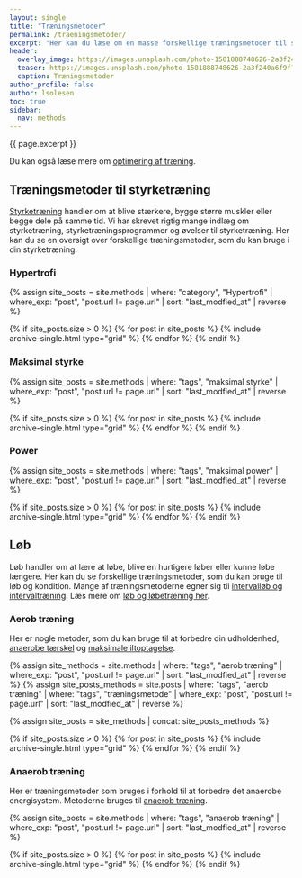 ```yaml
---
layout: single
title: "Træningsmetoder"
permalink: /traeningsmetoder/
excerpt: "Her kan du læse om en masse forskellige træningsmetoder til styrketræning, løb og konditionstræning."
header:
  overlay_image: https://images.unsplash.com/photo-1581888748626-2a3f240a6f9f?ixlib=rb-1.2.1&ixid=MnwxMjA3fDB8MHxwaG90by1wYWdlfHx8fGVufDB8fHx8&auto=format&fit=crop&w=1900&q=5
  teaser: https://images.unsplash.com/photo-1581888748626-2a3f240a6f9f?ixlib=rb-1.2.1&ixid=MnwxMjA3fDB8MHxwaG90by1wYWdlfHx8fGVufDB8fHx8&auto=format&fit=crop&w=400&q=5
  caption: Træningsmetoder
author_profile: false
author: lsolesen
toc: true
sidebar:
  nav: methods
---
```


{{ page.excerpt }}

Du kan også læse mere om [optimering af træning](/optimer-traening/).

## Træningsmetoder til styrketræning

[Styrketræning](/styrketraening/) handler om at blive stærkere, bygge større muskler eller begge dele på samme tid. Vi har skrevet rigtig mange indlæg om styrketræning, styrketræningsprogrammer og øvelser til styrketræning. Her kan du se en oversigt over forskellige træningsmetoder, som du kan bruge i din styrketræning.

### Hypertrofi

{% assign site_posts = site.methods | where: "category", "Hypertrofi" | where_exp: "post", "post.url != page.url" | sort: "last_modfied_at" | reverse %}

<div class="feature__wrapper">

{% if site_posts.size > 0 %}
  {% for post in site_posts %}
    {% include archive-single.html type="grid" %}
  {% endfor %}
{% endif %}

</div>

### Maksimal styrke

{% assign site_posts = site.methods | where: "tags", "maksimal styrke" | where_exp: "post", "post.url != page.url" | sort: "last_modfied_at" | reverse %}

<div class="feature__wrapper">

{% if site_posts.size > 0 %}
  {% for post in site_posts %}
    {% include archive-single.html type="grid" %}
  {% endfor %}
{% endif %}

</div>

### Power

{% assign site_posts = site.methods | where: "tags", "maksimal power" | where_exp: "post", "post.url != page.url" | sort: "last_modfied_at" | reverse %}

<div class="feature__wrapper">

{% if site_posts.size > 0 %}
  {% for post in site_posts %}
    {% include archive-single.html type="grid" %}
  {% endfor %}
{% endif %}

</div>

## Løb

Løb handler om at lære at løbe, blive en hurtigere løber eller kunne løbe længere. Her kan du se forskellige træningsmetoder, som du kan bruge til løb og kondition. Mange af træningsmetoderne egner sig til [intervalløb og intervaltræning](/intervallob-intervaltraening/). Læs mere om [løb og løbetræning her](/loebesiden/).

### Aerob træning

Her er nogle metoder, som du kan bruge til at forbedre din udholdenhed, [anaerobe tærskel](/anaerobe-taerskel/) og [maksimale iltoptagelse](/maksimale-iltoptagelse-vo2max/).

{% assign site_methods = site.methods | where: "tags", "aerob træning" | where_exp: "post", "post.url != page.url" | sort: "last_modfied_at" | reverse %}
{% assign site_posts_methods = site.posts | where: "tags", "aerob træning" | where: "tags", "træningsmetode" | where_exp: "post", "post.url != page.url" | sort: "last_modfied_at" | reverse %}

{% assign site_posts = site_methods | concat: site_posts_methods %}

<div class="feature__wrapper">

{% if site_posts.size > 0 %}
  {% for post in site_posts %}
    {% include archive-single.html type="grid" %}
  {% endfor %}
{% endif %}

</div>

### Anaerob træning

Her er træningsmetoder som bruges i forhold til at forbedre det anaerobe energisystem. Metoderne bruges til [anaerob træning](/anaerob-traening/).

{% assign site_posts = site.methods | where: "tags", "anaerob træning" | where_exp: "post", "post.url != page.url" | sort: "last_modfied_at" | reverse %}

<div class="feature__wrapper">

{% if site_posts.size > 0 %}
  {% for post in site_posts %}
    {% include archive-single.html type="grid" %}
  {% endfor %}
{% endif %}

</div>
